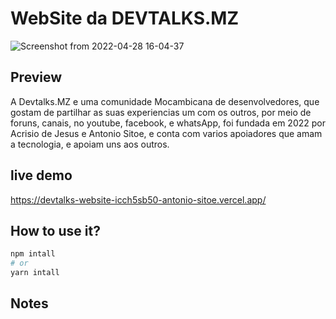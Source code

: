 # WebSite da DEVTALKS.MZ

![Screenshot from 2022-04-28 16-04-37](https://user-images.githubusercontent.com/72309855/165770573-7084f58f-3870-4f82-a050-065fef6d0ade.png)


## Preview
A Devtalks.MZ e uma comunidade Mocambicana de desenvolvedores, que gostam de partilhar as suas experiencias um com os outros, por meio de foruns, canais, no youtube, facebook, e whatsApp, foi fundada em 2022 por Acrisio de Jesus e Antonio Sitoe, e conta com varios apoiadores que amam a tecnologia, e apoiam uns aos outros.

## live demo
https://devtalks-website-icch5sb50-antonio-sitoe.vercel.app/

## How to use it?

```bash
npm intall
# or
yarn intall
```

## Notes
